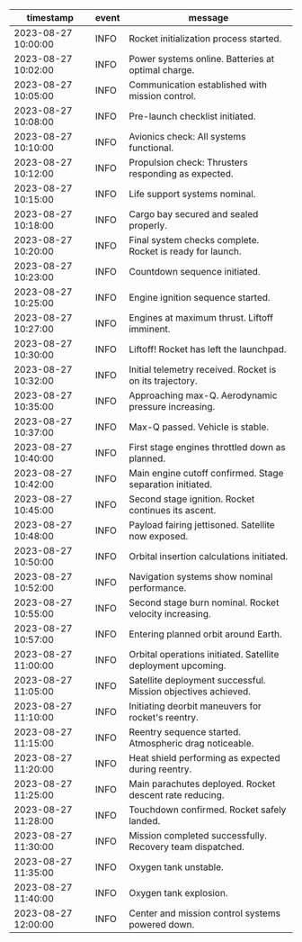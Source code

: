 
| timestamp           | event | message                                                       |
|---------------------|-------|---------------------------------------------------------------|
| 2023-08-27 10:00:00 | INFO  | Rocket initialization process started.                        |
| 2023-08-27 10:02:00 | INFO  | Power systems online. Batteries at optimal charge.            |
| 2023-08-27 10:05:00 | INFO  | Communication established with mission control.               |
| 2023-08-27 10:08:00 | INFO  | Pre-launch checklist initiated.                               |
| 2023-08-27 10:10:00 | INFO  | Avionics check: All systems functional.                       |
| 2023-08-27 10:12:00 | INFO  | Propulsion check: Thrusters responding as expected.           |
| 2023-08-27 10:15:00 | INFO  | Life support systems nominal.                                 |
| 2023-08-27 10:18:00 | INFO  | Cargo bay secured and sealed properly.                        |
| 2023-08-27 10:20:00 | INFO  | Final system checks complete. Rocket is ready for launch.     |
| 2023-08-27 10:23:00 | INFO  | Countdown sequence initiated.                                 |
| 2023-08-27 10:25:00 | INFO  | Engine ignition sequence started.                             |
| 2023-08-27 10:27:00 | INFO  | Engines at maximum thrust. Liftoff imminent.                  |
| 2023-08-27 10:30:00 | INFO  | Liftoff! Rocket has left the launchpad.                       |
| 2023-08-27 10:32:00 | INFO  | Initial telemetry received. Rocket is on its trajectory.      |
| 2023-08-27 10:35:00 | INFO  | Approaching max-Q. Aerodynamic pressure increasing.           |
| 2023-08-27 10:37:00 | INFO  | Max-Q passed. Vehicle is stable.                              |
| 2023-08-27 10:40:00 | INFO  | First stage engines throttled down as planned.                |
| 2023-08-27 10:42:00 | INFO  | Main engine cutoff confirmed. Stage separation initiated.     |
| 2023-08-27 10:45:00 | INFO  | Second stage ignition. Rocket continues its ascent.           |
| 2023-08-27 10:48:00 | INFO  | Payload fairing jettisoned. Satellite now exposed.            |
| 2023-08-27 10:50:00 | INFO  | Orbital insertion calculations initiated.                     |
| 2023-08-27 10:52:00 | INFO  | Navigation systems show nominal performance.                  |
| 2023-08-27 10:55:00 | INFO  | Second stage burn nominal. Rocket velocity increasing.        |
| 2023-08-27 10:57:00 | INFO  | Entering planned orbit around Earth.                          |
| 2023-08-27 11:00:00 | INFO  | Orbital operations initiated. Satellite deployment upcoming.  |
| 2023-08-27 11:05:00 | INFO  | Satellite deployment successful. Mission objectives achieved. |
| 2023-08-27 11:10:00 | INFO  | Initiating deorbit maneuvers for rocket's reentry.            |
| 2023-08-27 11:15:00 | INFO  | Reentry sequence started. Atmospheric drag noticeable.        |
| 2023-08-27 11:20:00 | INFO  | Heat shield performing as expected during reentry.            |
| 2023-08-27 11:25:00 | INFO  | Main parachutes deployed. Rocket descent rate reducing.       |
| 2023-08-27 11:28:00 | INFO  | Touchdown confirmed. Rocket safely landed.                    |
| 2023-08-27 11:30:00 | INFO  | Mission completed successfully. Recovery team dispatched.     |
| 2023-08-27 11:35:00 | INFO  | Oxygen tank unstable.                                         |
| 2023-08-27 11:40:00 | INFO  | Oxygen tank explosion.                                        |
| 2023-08-27 12:00:00 | INFO  | Center and mission control systems powered down.              |
